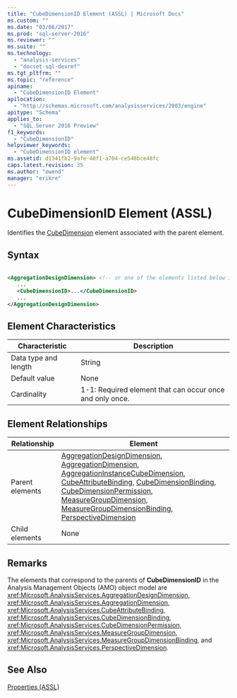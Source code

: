 ```yaml
---
title: "CubeDimensionID Element (ASSL) | Microsoft Docs"
ms.custom: ""
ms.date: "03/06/2017"
ms.prod: "sql-server-2016"
ms.reviewer: ""
ms.suite: ""
ms.technology: 
  - "analysis-services"
  - "docset-sql-devref"
ms.tgt_pltfrm: ""
ms.topic: "reference"
apiname: 
  - "CubeDimensionID Element"
apilocation: 
  - "http://schemas.microsoft.com/analysisservices/2003/engine"
apitype: "Schema"
applies_to: 
  - "SQL Server 2016 Preview"
f1_keywords: 
  - "CubeDimensionID"
helpviewer_keywords: 
  - "CubeDimensionID element"
ms.assetid: d1341fb2-9afe-40f1-a704-ce548bce48fc
caps.latest.revision: 35
ms.author: "owend"
manager: "erikre"
---
```

# CubeDimensionID Element (ASSL)
  Identifies the [CubeDimension](../../../analysis-services/scripting/data-type/cubedimension-data-type-assl.md) element associated with the parent element.  
  
## Syntax  
  
```xml  
  
<AggregationDesignDimension> <!-- or one of the elements listed below in the Element Relationships table -->  
   ...  
   <CubeDimensionID>...</CubeDimensionID>  
   ...  
</AggregationDesignDimension>  
```  
  
## Element Characteristics  
  
|Characteristic|Description|  
|--------------------|-----------------|  
|Data type and length|String|  
|Default value|None|  
|Cardinality|1-1: Required element that can occur once and only once.|  
  
## Element Relationships  
  
|Relationship|Element|  
|------------------|-------------|  
|Parent elements|[AggregationDesignDimension](../../../analysis-services/scripting/data-type/aggregationdesigndimension-data-type-assl.md), [AggregationDimension](../../../analysis-services/scripting/data-type/aggregationdimension-data-type-assl.md), [AggregationInstanceCubeDimension](../../../analysis-services/scripting/data-type/aggregationinstancecubedimension-data-type-assl.md), [CubeAttributeBinding](../../../analysis-services/scripting/data-type/cubeattributebinding-data-type-assl.md), [CubeDimensionBinding](../../../analysis-services/scripting/data-type/cubedimensionbinding-data-type-assl.md), [CubeDimensionPermission](../../../analysis-services/scripting/data-type/cubedimensionpermission-data-type-assl.md), [MeasureGroupDimension](../../../analysis-services/scripting/data-type/measuregroupdimension-data-type-assl.md), [MeasureGroupDimensionBinding](../../../analysis-services/scripting/data-type/measuregroupdimensionbinding-data-type-assl.md), [PerspectiveDimension](../../../analysis-services/scripting/data-type/perspectivedimension-data-type-assl.md)|  
|Child elements|None|  
  
## Remarks  
 The elements that correspond to the parents of **CubeDimensionID** in the Analysis Management Objects (AMO) object model are <xref:Microsoft.AnalysisServices.AggregationDesignDimension>, <xref:Microsoft.AnalysisServices.AggregationDimension>, <xref:Microsoft.AnalysisServices.CubeAttributeBinding>, <xref:Microsoft.AnalysisServices.CubeDimensionBinding>, <xref:Microsoft.AnalysisServices.CubeDimensionPermission>, <xref:Microsoft.AnalysisServices.MeasureGroupDimension>, <xref:Microsoft.AnalysisServices.MeasureGroupDimensionBinding>, and <xref:Microsoft.AnalysisServices.PerspectiveDimension>.  
  
## See Also  
 [Properties &#40;ASSL&#41;](../../../analysis-services/scripting/properties/properties-assl.md)  
  
  